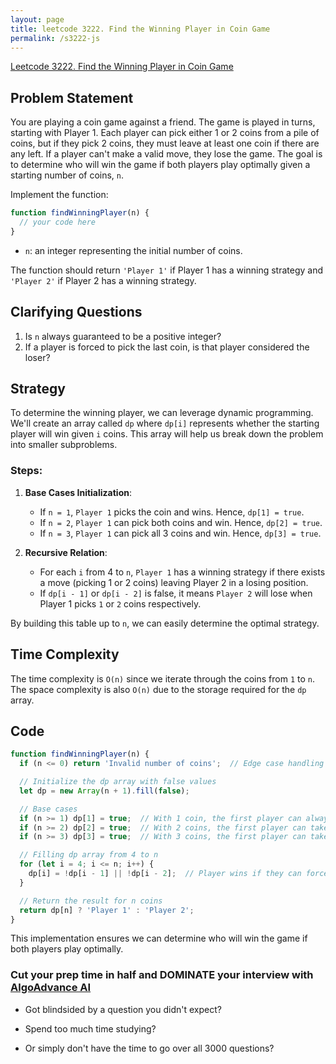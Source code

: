```yaml
---
layout: page
title: leetcode 3222. Find the Winning Player in Coin Game
permalink: /s3222-js
---
```

[Leetcode 3222. Find the Winning Player in Coin Game](https://algoadvance.github.io/algoadvance/l3222)
## Problem Statement

You are playing a coin game against a friend. The game is played in turns, starting with Player 1. Each player can pick either 1 or 2 coins from a pile of coins, but if they pick 2 coins, they must leave at least one coin if there are any left. If a player can't make a valid move, they lose the game. The goal is to determine who will win the game if both players play optimally given a starting number of coins, `n`.

Implement the function:

```javascript
function findWinningPlayer(n) {
  // your code here
}
```

- `n`: an integer representing the initial number of coins.

The function should return `'Player 1'` if Player 1 has a winning strategy and `'Player 2'` if Player 2 has a winning strategy.

## Clarifying Questions

1. Is `n` always guaranteed to be a positive integer?
2. If a player is forced to pick the last coin, is that player considered the loser?
  
## Strategy

To determine the winning player, we can leverage dynamic programming. We'll create an array called `dp` where `dp[i]` represents whether the starting player will win given `i` coins. This array will help us break down the problem into smaller subproblems.

### Steps:

1. **Base Cases Initialization**:
    - If `n = 1`, `Player 1` picks the coin and wins. Hence, `dp[1] = true`.
    - If `n = 2`, `Player 1` can pick both coins and win. Hence, `dp[2] = true`.
    - If `n = 3`, `Player 1` can pick all 3 coins and win. Hence, `dp[3] = true`.

2. **Recursive Relation**:
    - For each `i` from 4 to `n`, `Player 1` has a winning strategy if there exists a move (picking 1 or 2 coins) leaving Player 2 in a losing position.
    - If `dp[i - 1]` or `dp[i - 2]` is false, it means `Player 2` will lose when Player 1 picks `1` or `2` coins respectively.

By building this table up to `n`, we can easily determine the optimal strategy.

## Time Complexity

The time complexity is `O(n)` since we iterate through the coins from `1` to `n`. The space complexity is also `O(n)` due to the storage required for the `dp` array.

## Code

```javascript
function findWinningPlayer(n) {
  if (n <= 0) return 'Invalid number of coins';  // Edge case handling

  // Initialize the dp array with false values
  let dp = new Array(n + 1).fill(false);

  // Base cases
  if (n >= 1) dp[1] = true;  // With 1 coin, the first player can always win
  if (n >= 2) dp[2] = true;  // With 2 coins, the first player can take both and win
  if (n >= 3) dp[3] = true;  // With 3 coins, the first player can take all and win

  // Filling dp array from 4 to n
  for (let i = 4; i <= n; i++) {
    dp[i] = !dp[i - 1] || !dp[i - 2];  // Player wins if they can force a losing situation on the opponent
  }

  // Return the result for n coins
  return dp[n] ? 'Player 1' : 'Player 2';
}
```

This implementation ensures we can determine who will win the game if both players play optimally.


### Cut your prep time in half and DOMINATE your interview with [AlgoAdvance AI](https://algoAdvance.com)

- Got blindsided by a question you didn't expect?

- Spend too much time studying?

- Or simply don't have the time to go over all 3000 questions?

